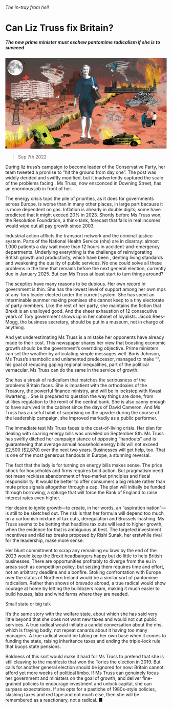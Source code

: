 ###### The in-tray from hell

# Can Liz Truss fix Britain? 

##### The new prime minister must eschew pantomime radicalism if she is to succeed 

![image](images/20220910_LDD001.jpg) 

> Sep 7th 2022 


During liz truss’s campaign to become leader of the Conservative Party, her team tweeted a promise to “hit the ground from day one”. The post was widely derided and swiftly modified, but it inadvertently captured the scale of the problems facing . Ms Truss, now ensconced in Downing Street, has an enormous job in front of her. 

The energy crisis tops the pile of priorities, as it does for governments across Europe.  is worse than in many other places, in large part because it is more dependent on gas. Inflation is already in double digits; some have predicted that it might exceed 20% in 2023. Shortly before Ms Truss won, the Resolution Foundation, a think-tank, forecast that falls in real incomes would wipe out all pay growth since 2003. 

Industrial action afflicts the transport network and the criminal-justice system. Parts of the National Health Service (nhs) are in disarray: almost 1,000 patients a day wait more than 12 hours in accident-and-emergency departments. Underlying everything is the challenge of reinvigorating British growth and productivity, which have been , denting living standards and weakening the quality of public services. No one could solve all these problems in the time that remains before the next general election, currently due in January 2025. But can Ms Truss at least start to turn things around? 

The sceptics have many reasons to be dubious. Her own record in government is thin. She has the lowest level of support among her own mps of any Tory leader elected under the current system. She has spent an interminable summer making promises she cannot keep to a tiny electorate of party members. Like the rest of her party, she maintains the fiction that Brexit is an unalloyed good. And the sheer exhaustion of 12 consecutive years of Tory government shows up in her cabinet of loyalists. Jacob Rees-Mogg, the business secretary, should be put in a museum, not in charge of anything. 

And yet underestimating Ms Truss is a mistake her opponents have already made to their cost. This newspaper shares her view that boosting economic growth should be the government’s overriding objective. Prime ministers can set the weather by articulating simple messages well. Boris Johnson, Ms Truss’s shambolic and unlamented predecessor, managed to make “”, his goal of reducing gaping regional inequalities, part of the political vernacular. Ms Truss can do the same in the service of growth. 

She has a streak of radicalism that matches the seriousness of the problems Britain faces. She is impatient with the orthodoxies of the Treasury, the powerful finance ministry, and will be in lockstep with Kwasi Kwarteng, . She is prepared to question the way things are done, from utilities regulation to the remit of the central bank. She is also canny enough to have survived in the cabinet since the days of David Cameron. And Ms Truss has a useful habit of surprising on the upside: during the course of the leadership campaign, she improved markedly as a public performer. 

The immediate test Ms Truss faces is the cost-of-living crisis. Her plan for dealing with soaring energy bills was unveiled on September 8th. Ms Truss has swiftly ditched her campaign stance of opposing “handouts” and is guaranteeing that average annual household energy bills will not exceed £2,500 ($2,870) over the next two years. Businesses will get help, too. That is one of the most generous handouts in Europe, a stunning reversal. 

The fact that the lady is for turning on energy bills makes sense. The price shock for households and firms requires bold action. But pragmatism need not mean reckless abandonment of free-market principles and fiscal responsibility. It would be better to offer consumers a big rebate rather than mute price signals altogether through a cap. The plan will initially be funded through borrowing, a splurge that will force the Bank of England to raise interest rates even higher. 

Her desire to ignite growth—to create, in her words, an “aspiration nation”—is still to be sketched out. The risk is that her formula will depend too much on a cartoonish mixture of tax cuts, deregulation and Brussels-bashing. Ms Truss seems to be betting that headline tax cuts will lead to higher growth, when the evidence for that is ambiguous at best. The targeted investment incentives and r&amp;d tax breaks proposed by Rishi Sunak, her erstwhile rival for the leadership, make more sense.

Her blunt commitment to scrap any remaining eu laws by the end of the 2023 would keep the Brexit headbangers happy but do little to help British businesses. There are opportunities profitably to diverge from the eu in areas such as competition policy, but seizing them requires time and effort, not an arbitrary deadline and a bonfire. Stoking confrontation with Europe over the status of Northern Ireland would be a similar sort of pantomime radicalism. Rather than shows of bravado abroad, a true radical would show courage at home by letting the bulldozers roam, making it much easier to build houses, labs and wind farms where they are needed. 

Small state or big talk

It’s the same story with the welfare state, about which she has said very little beyond that she does not want new taxes and would not cut public services. A true radical would initiate a candid conversation about the nhs, which is fraying badly, not repeat canards about it having too many managers. A true radical would be taking on her own base when it comes to funding the state, raising inheritance taxes and ending the triple-lock rule that buoys state pensions. 

Boldness of this sort would make it hard for Ms Truss to pretend that she is still cleaving to the manifesto that won the Tories the election in 2019. But calls for another general election should be ignored for now: Britain cannot afford yet more weeks of political limbo. If Ms Truss can genuinely focus her government and ministers on the goal of growth, and deliver fine-grained policies to encourage investment and unlock capital, she can surpass expectations. If she opts for a pastiche of 1980s-style policies, slashing taxes and red tape and not much else, then she will be remembered as a reactionary, not a radical. ■

